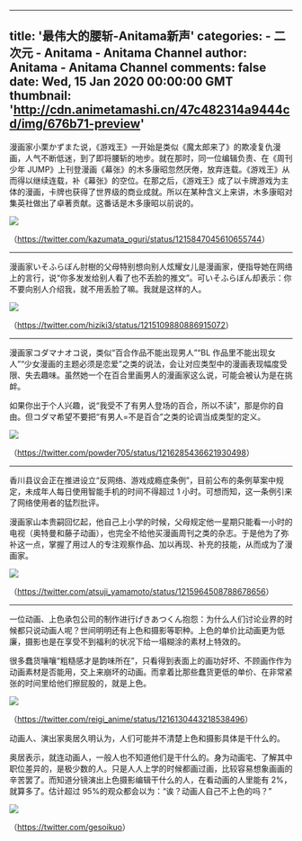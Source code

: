 
---
title: '最伟大的腰斩-Anitama新声'
categories: 
    - 二次元
    - Anitama - Anitama Channel
author: Anitama - Anitama Channel
comments: false
date: Wed, 15 Jan 2020 00:00:00 GMT
thumbnail: 'http://cdn.animetamashi.cn/47c482314a9444cd/img/676b71-preview'
---

<div>   
<p>漫画家小栗かずまた说，《游戏王》一开始是类似《魔太郎来了》的欺凌复仇漫画，人气不断低迷，到了即将腰斩的地步。就在那时，同一位编辑负责、在《周刊少年 JUMP》上刊登漫画《幕张》的木多康昭忽然厌倦，放弃连载。《游戏王》从而得以继续连载，补《幕张》的空位。在那之后，《游戏王》成了以卡牌游戏为主体的漫画，卡牌也获得了世界级的商业成就。所以在某种含义上来讲，木多康昭对集英社做出了卓著贡献。这番话是木多康昭以前说的。</p>
<p><img data-src="http://cdn.animetamashi.cn/47c482314a9444cd/img/676b71-preview" alt=" " src="http://cdn.animetamashi.cn/47c482314a9444cd/img/676b71-preview" referrerpolicy="no-referrer"></p>
<p>（<a href="https://twitter.com/kazumata_oguri/status/1215847045610655744" title="https://twitter.com/kazumata_oguri/status/1215847045610655744">https://twitter.com/kazumata_oguri/status/1215847045610655744</a>）</p>
<hr>
<p>漫画家いそふらぼん肘樹的父母特别想向别人炫耀女儿是漫画家，便指导她在网络上的言行，说“你多发发给别人看了也不丢脸的推文”。可いそふらぼん却表示：你不要向别人介绍我，就不用丢脸了嘛。我就是这样的人。</p>
<p><img data-src="http://cdn.animetamashi.cn/47c482314a9444cd/img/5c0f63-preview" alt=" " src="http://cdn.animetamashi.cn/47c482314a9444cd/img/5c0f63-preview" referrerpolicy="no-referrer"></p>
<p>（<a href="https://twitter.com/hiziki3/status/1215109880886915072" title="https://twitter.com/hiziki3/status/1215109880886915072">https://twitter.com/hiziki3/status/1215109880886915072</a>）</p>
<hr>
<p>漫画家コダマナオコ说，类似“百合作品不能出现男人”“BL 作品里不能出现女人”“少女漫画的主题必须是恋爱”之类的说法，会让对应类型中的漫画表现幅度受限、失去趣味。虽然她一个在百合里画男人的漫画家这么说，可能会被认为是在挑衅。</p>
<p>如果你出于个人兴趣，说“我受不了有男人登场的百合，所以不读”，那是你的自由。但コダマ希望不要把“有男人=不是百合”之类的论调当成类型的定义。</p>
<p><img data-src="http://cdn.animetamashi.cn/47c482314a9444cd/img/88bb47-preview" alt=" " src="http://cdn.animetamashi.cn/47c482314a9444cd/img/88bb47-preview" referrerpolicy="no-referrer"></p>
<p>（<a href="https://twitter.com/powder705/status/1216285436621930498" title="https://twitter.com/powder705/status/1216285436621930498">https://twitter.com/powder705/status/1216285436621930498</a>）</p>
<hr>
<p>香川县议会正在推进设立“反网络、游戏成瘾症条例”，目前公布的条例草案中规定，未成年人每日使用智能手机的时间不得超过 1 小时。可想而知，这一条例引来了网络使用者的猛烈批评。</p>
<p>漫画家山本贵嗣回忆起，他自己上小学的时候，父母规定他一星期只能看一小时的电视（奥特曼和藤子动画），也完全不给他买漫画周刊之类的杂志。于是他为了弥补这一点，掌握了用过人的专注观察作品、加以再现、补充的技能，从而成为了漫画家。</p>
<p><img data-src="http://cdn.animetamashi.cn/47c482314a9444cd/img/a381dc-preview" alt=" " src="http://cdn.animetamashi.cn/47c482314a9444cd/img/a381dc-preview" referrerpolicy="no-referrer"></p>
<p>（<a href="https://twitter.com/atsuji_yamamoto/status/1215964508788678656" title="https://twitter.com/atsuji_yamamoto/status/1215964508788678656">https://twitter.com/atsuji_yamamoto/status/1215964508788678656</a>）</p>
<hr>
<p>一位动画、上色承包公司的制作进行げきあつくん抱怨：为什么人们讨论业界的时候都只说动画人呢？世间明明还有上色和摄影等职种。上色的单价比动画更为低廉，摄影也是在享受不到福利的状况下给一塌糊涂的素材上特效的。</p>
<p>很多蠢货嚷嚷“粗糙感才是韵味所在”，只看得到表面上的画功好坏、不顾画作作为动画素材是否能用，交上来崩坏的动画。而拿着比那些蠢货更低的单价、在非常紧张的时间里给他们擦屁股的，就是上色。</p>
<p><img data-src="http://cdn.animetamashi.cn/47c482314a9444cd/img/57c746-preview" alt=" " src="http://cdn.animetamashi.cn/47c482314a9444cd/img/57c746-preview" referrerpolicy="no-referrer"></p>
<p>（<a href="https://twitter.com/reigi_anime/status/1216130443218538496" title="https://twitter.com/reigi_anime/status/1216130443218538496">https://twitter.com/reigi_anime/status/1216130443218538496</a>）</p>
<p>动画人、演出家奥居久明认为，人们可能并不清楚上色和摄影具体是干什么的。</p>
<p>奥居表示，就连动画人，一般人也不知道他们是干什么的。身为动画宅、了解其中职位差异的，是极少数的人。只是人人上学的时候都画过画，比较容易想象画画的辛苦罢了。而知道分镜演出上色摄影编辑干什么的人，在看动画的人里能有 2%，就算多了。估计超过 95%的观众都会以为：“诶？动画人自己不上色的吗？”</p>
<p><img data-src="http://cdn.animetamashi.cn/47c482314a9444cd/img/321ccc-preview" alt=" " src="http://cdn.animetamashi.cn/47c482314a9444cd/img/321ccc-preview" referrerpolicy="no-referrer"></p>
<p>（<a href="https://twitter.com/gesoikuo" title="https://twitter.com/gesoikuo">https://twitter.com/gesoikuo</a>）</p>  
</div>
            
